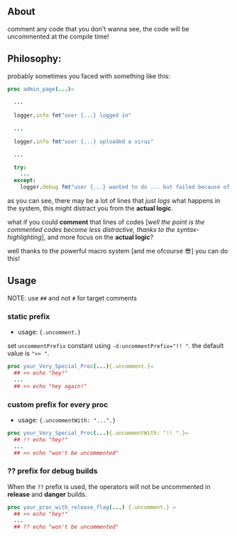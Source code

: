 ## About
comment any code that you don't wanna see,
the code will be uncommented at the compile time!

## Philosophy:
probably sometimes you faced with something like this:

```nim
proc admin_page(...)=
  
  ...
  
  logger.info fmt"user {...} logged in"
  
  ...

  logger.info fmt"user {...} uploaded a virus"

  ...

  try:
    ...
  except:
    logger.debug fmt"user {...} wanted to do ... but failed because of {getCurrentErrorMsg()}"

```

as you can see, there may be a lot of lines that *just logs* what happens in the system, this might distract you from the **actual logic**.

what if you could **comment** that lines of codes [*well the point is the commented codes become less distractive, thanks to the syntax-highlighting*], and more focus on the **actual logic**?

well thanks to the powerful macro system [and me ofcourse 😎] you can do this!


## Usage
NOTE: use `##` and not `#` for target comments

### static prefix
- usage: `{.uncomment.}`

set `uncommentPrefix` constant using `-d:uncommentPrefix="!! "`.
the default value is `">> "`.

```nim
proc your_Very_Special_Proc(...){.uncomment.}=
  ## >> echo "hey!"
  ...
  ## >> echo "hey again!"

```


### custom prefix for every proc
- usage: `{.uncommentWith: "...".}`

```nim
proc your_Very_Special_Proc(...){.uncommentWith: "!! ".}=
  ## !! echo "hey!"
  ...
  ## >> echo "won't be uncommented"

```
### ?? prefix for debug builds
When the `??` prefix is used, the operators
will not be uncommented in **release** and **danger** builds.
```nim
proc your_proc_with_release_flag(...) {.uncomment.} =
  ## >> echo "hey!"
  ...
  ## ?? echo "won't be uncommented"

```
